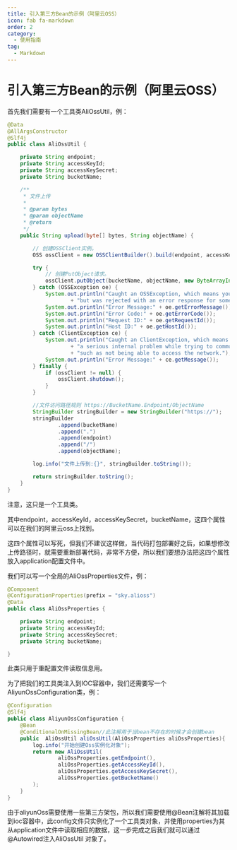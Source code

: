 ```yaml
---
title: 引入第三方Bean的示例（阿里云OSS）
icon: fab fa-markdown
order: 2
category:
  - 使用指南
tag:
  - Markdown
---
```


# 引入第三方Bean的示例（阿里云OSS）

首先我们需要有一个工具类AliOssUtil，例：

```java
@Data
@AllArgsConstructor
@Slf4j
public class AliOssUtil {

    private String endpoint;
    private String accessKeyId;
    private String accessKeySecret;
    private String bucketName;

    /**
     * 文件上传
     *
     * @param bytes
     * @param objectName
     * @return
     */
    public String upload(byte[] bytes, String objectName) {

        // 创建OSSClient实例。
        OSS ossClient = new OSSClientBuilder().build(endpoint, accessKeyId, accessKeySecret);

        try {
            // 创建PutObject请求。
            ossClient.putObject(bucketName, objectName, new ByteArrayInputStream(bytes));
        } catch (OSSException oe) {
            System.out.println("Caught an OSSException, which means your request made it to OSS, "
                    + "but was rejected with an error response for some reason.");
            System.out.println("Error Message:" + oe.getErrorMessage());
            System.out.println("Error Code:" + oe.getErrorCode());
            System.out.println("Request ID:" + oe.getRequestId());
            System.out.println("Host ID:" + oe.getHostId());
        } catch (ClientException ce) {
            System.out.println("Caught an ClientException, which means the client encountered "
                    + "a serious internal problem while trying to communicate with OSS, "
                    + "such as not being able to access the network.");
            System.out.println("Error Message:" + ce.getMessage());
        } finally {
            if (ossClient != null) {
                ossClient.shutdown();
            }
        }

        //文件访问路径规则 https://BucketName.Endpoint/ObjectName
        StringBuilder stringBuilder = new StringBuilder("https://");
        stringBuilder
                .append(bucketName)
                .append(".")
                .append(endpoint)
                .append("/")
                .append(objectName);

        log.info("文件上传到:{}", stringBuilder.toString());

        return stringBuilder.toString();
    }
}

```

注意，这只是一个工具类。

其中endpoint，accessKeyId，accessKeySecret，bucketName，这四个属性可以在我们的阿里云oss上找到。

这四个属性可以写死，但我们不建议这样做，当代码打包部署好之后，如果想修改上传路径时，就需要重新部署代码，非常不方便，所以我们要想办法把这四个属性放入application配置文件中。

我们可以写一个全局的AliOssProperties文件，例：



```java
@Component
@ConfigurationProperties(prefix = "sky.alioss")
@Data
public class AliOssProperties {

    private String endpoint;
    private String accessKeyId;
    private String accessKeySecret;
    private String bucketName;

}
```

此类只用于重配置文件读取信息用。

为了把我们的工具类注入到IOC容器中，我们还需要写一个AliyunOssConfiguration类，例：

```java
@Configuration
@Slf4j
public class AliyunOssConfiguration {
    @Bean
    @ConditionalOnMissingBean//此注解用于当bean不存在的时候才会创建bean
    public  AliOssUtil aliOssUtil(AliOssProperties aliOssProperties){
        log.info("开始创建Oss实例化对象");
        return new AliOssUtil(
                aliOssProperties.getEndpoint(),
                aliOssProperties.getAccessKeyId(),
                aliOssProperties.getAccessKeySecret(),
                aliOssProperties.getBucketName()
        );
    }
}
```

由于aliyunOss需要使用一些第三方架包，所以我们需要使用@Bean注解将其加载到ioc容器中，此config文件只实例化了一个工具类对象，并使用properties为其从application文件中读取相应的数据，这一步完成之后我们就可以通过@Autowired注入AliOssUtil 对象了。